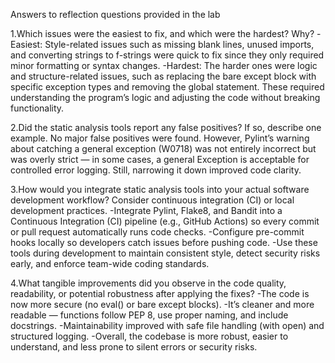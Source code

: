 Answers to reflection questions provided in the lab

1.Which issues were the easiest to fix, and which were the hardest? Why?
-Easiest: Style-related issues such as missing blank lines, unused imports, and converting strings to f-strings were quick to fix since they only required minor formatting or syntax changes.
-Hardest: The harder ones were logic and structure-related issues, such as replacing the bare except block with specific exception types and removing the global statement. These required understanding the program’s logic and adjusting the code without breaking functionality.

2.Did the static analysis tools report any false positives? If so, describe one example.
No major false positives were found. However, Pylint’s warning about catching a general exception (W0718) was not entirely incorrect but was overly strict — in some cases, a general Exception is acceptable for controlled error logging. Still, narrowing it down improved code clarity.

3.How would you integrate static analysis tools into your actual software development workflow? Consider continuous integration (CI) or local development practices.
-Integrate Pylint, Flake8, and Bandit into a Continuous Integration (CI) pipeline (e.g., GitHub Actions) so every commit or pull request automatically runs code checks.
-Configure pre-commit hooks locally so developers catch issues before pushing code.
-Use these tools during development to maintain consistent style, detect security risks early, and enforce team-wide coding standards.


4.What tangible improvements did you observe in the code quality, readability, or potential robustness after applying the fixes?
-The code is now more secure (no eval() or bare except blocks).
-It’s cleaner and more readable — functions follow PEP 8, use proper naming, and include docstrings.
-Maintainability improved with safe file handling (with open) and structured logging.
-Overall, the codebase is more robust, easier to understand, and less prone to silent errors or security risks.


